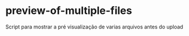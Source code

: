 # preview-of-multiple-files
Script para mostrar a pré visualização de varias arquivos antes do upload
